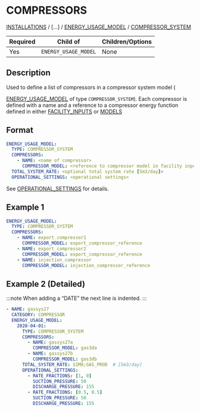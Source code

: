 # COMPRESSORS

[INSTALLATIONS](/about/references/keywords/INSTALLATIONS.md) / 
[...] /
[ENERGY_USAGE_MODEL](/about/references/keywords/ENERGY_USAGE_MODEL.md) / 
[COMPRESSOR_SYSTEM](/about/references/keywords/COMPRESSOR_SYSTEM.md)

| Required   | Child of                  | Children/Options                   |
|------------|---------------------------|------------------------------------|
| Yes        | `ENERGY_USAGE_MODEL`      | None                               |

## Description
Used to define a list of compressors in a compressor system model (

[ENERGY_USAGE_MODEL](/about/references/keywords/ENERGY_USAGE_MODEL.md) of type `COMPRESSOR_SYSTEM`).
Each compressor is defined with a name and a reference to a compressor energy function defined in either
[FACILITY_INPUTS](/about/references/keywords/FACILITY_INPUTS.md) or [MODELS](/about/references/keywords/MODELS.md)

## Format
~~~~~~~~yaml
ENERGY_USAGE_MODEL:
  TYPE: COMPRESSOR_SYSTEM
  COMPRESSORS:
    - NAME: <name of compressor>
      COMPRESSOR_MODEL: <reference to compressor model in facility inputs>
  TOTAL_SYSTEM_RATE: <optional total system rate [Sm3/day]>
  OPERATIONAL_SETTINGS: <operational settings>
~~~~~~~~

See [OPERATIONAL_SETTINGS](/about/references/keywords/OPERATIONAL_SETTINGS.md) for details.

## Example 1
~~~~~~~~yaml
ENERGY_USAGE_MODEL:
  TYPE: COMPRESSOR_SYSTEM
  COMPRESSORS:
    - NAME: export_compressor1
      COMPRESSOR_MODEL: export_compressor_reference
    - NAME: export_compressor2
      COMPRESSOR_MODEL: export_compressor_reference
    - NAME: injection_compressor
      COMPRESSOR_MODEL: injection_compressor_reference
~~~~~~~~

## Example 2 (Detailed)

:::note
When adding a “DATE” the next line is indented.
:::
~~~~~~~~yaml
- NAME: gassys27
  CATEGORY: COMPRESSOR
  ENERGY_USAGE_MODEL:
    2020-04-01:
      TYPE: COMPRESSOR_SYSTEM
      COMPRESSORS:
        - NAME: gassys27a
          COMPRESSOR_MODEL: gas3da
        - NAME: gassys27b
          COMPRESSOR_MODEL: gas3db
      TOTAL_SYSTEM_RATE: SIM8;GAS_PROD  # [Sm3/day]
      OPERATIONAL_SETTINGS:
        - RATE_FRACTIONS: [1, 0]
          SUCTION_PRESSURE: 50
          DISCHARGE_PRESSURE: 155
        - RATE_FRACTIONS: [0.5, 0.5]
          SUCTION_PRESSURE: 50
          DISCHARGE_PRESSURE: 155
~~~~~~~~

